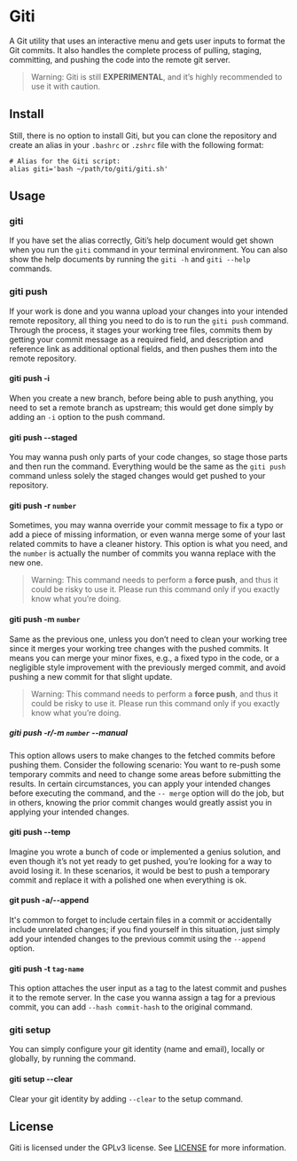 # Giti
A Git utility that uses an interactive menu and gets user inputs to format the Git commits. It also handles the complete process of pulling, staging, committing, and pushing the code into the remote git server.

> Warning: Giti is still **EXPERIMENTAL**, and it’s highly recommended to use it with caution.

## Install
Still, there is no option to install Giti, but you can clone the repository and create an alias in your `.bashrc` or `.zshrc` file with the following format:
```
# Alias for the Giti script:
alias giti='bash ~/path/to/giti/giti.sh'
```

## Usage
### giti

If you have set the alias correctly, Giti’s help document would get shown when you run the `giti` command in your terminal environment. You can also show the help documents by running the `giti -h` and `giti --help` commands.

### giti push

If your work is done and you wanna upload your changes into your intended remote repository, all thing you need to do is to run the `giti push` command. Through the process, it stages your working tree files, commits them by getting your commit message as a required field, and description and reference link as additional optional fields, and then pushes them into the remote repository.

#### giti push -i

When you create a new branch, before being able to push anything, you need to set a remote branch as upstream; this would get done simply by adding an `-i` option to the push command.

#### giti push --staged

You may wanna push only parts of your code changes, so stage those parts and then run the command. Everything would be the same as the `giti push` command unless solely the staged changes would get pushed to your repository.

#### giti push -r `number`

Sometimes, you may wanna override your commit message to fix a typo or add a piece of missing information, or even wanna merge some of your last related commits to have a cleaner history. This option is what you need, and the `number` is actually the number of commits you wanna replace with the new one.
> Warning: This command needs to perform a **force push**, and thus it could be risky to use it. Please run this command only if you exactly know what you’re doing.

#### giti push -m `number`

Same as the previous one, unless you don’t need to clean your working tree since it merges your working tree changes with the pushed commits. It means you can merge your minor fixes, e.g., a fixed typo in the code, or a negligible style improvement with the previously merged commit, and avoid pushing a new commit for that slight update.
> Warning: This command needs to perform a **force push**, and thus it could be risky to use it. Please run this command only if you exactly know what you’re doing.

##### giti push -r/-m `number` --manual

This option allows users to make changes to the fetched commits before pushing them. Consider the following scenario: You want to re-push some temporary commits and need to change some areas before submitting the results. In certain circumstances, you can apply your intended changes before executing the command, and the `-- merge` option will do the job, but in others, knowing the prior commit changes would greatly assist you in applying your intended changes.

#### giti push --temp

Imagine you wrote a bunch of code or implemented a genius solution, and even though it’s not yet ready to get pushed, you’re looking for a way to avoid losing it. In these scenarios, it would be best to push a temporary commit and replace it with a polished one when everything is ok.

#### git push -a/--append

It's common to forget to include certain files in a commit or accidentally include unrelated changes; if you find yourself in this situation, just simply add your intended changes to the previous commit using the `--append` option.

#### giti push -t `tag-name`

This option attaches the user input as a tag to the latest commit and pushes it to the remote server. In the case you wanna assign a tag for a previous commit, you can add `--hash commit-hash` to the original command.

### giti setup

You can simply configure your git identity (name and email), locally or globally, by running the command.

#### giti setup --clear

Clear your git identity by adding `--clear` to the setup command.

## License
Giti is licensed under the GPLv3 license. See [LICENSE](https://github.com/mohsen-karami/giti/blob/master/LICENSE) for more information.
